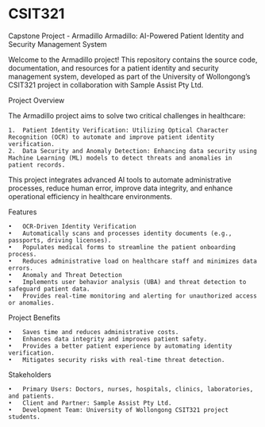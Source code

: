 # CSIT321
Capstone Project - Armadillo
Armadillo: AI-Powered Patient Identity and Security Management System

Welcome to the Armadillo project! This repository contains the source code, documentation, and resources for a patient identity and security management system, developed as part of the University of Wollongong’s CSIT321 project in collaboration with Sample Assist Pty Ltd.

Project Overview

The Armadillo project aims to solve two critical challenges in healthcare:

	1.	Patient Identity Verification: Utilizing Optical Character Recognition (OCR) to automate and improve patient identity verification.
	2.	Data Security and Anomaly Detection: Enhancing data security using Machine Learning (ML) models to detect threats and anomalies in patient records.

This project integrates advanced AI tools to automate administrative processes, reduce human error, improve data integrity, and enhance operational efficiency in healthcare environments.

Features

	•	OCR-Driven Identity Verification
	•	Automatically scans and processes identity documents (e.g., passports, driving licenses).
	•	Populates medical forms to streamline the patient onboarding process.
	•	Reduces administrative load on healthcare staff and minimizes data errors.
	•	Anomaly and Threat Detection
	•	Implements user behavior analysis (UBA) and threat detection to safeguard patient data.
	•	Provides real-time monitoring and alerting for unauthorized access or anomalies.

Project Benefits

	•	Saves time and reduces administrative costs.
	•	Enhances data integrity and improves patient safety.
	•	Provides a better patient experience by automating identity verification.
	•	Mitigates security risks with real-time threat detection.

Stakeholders

	•	Primary Users: Doctors, nurses, hospitals, clinics, laboratories, and patients.
	•	Client and Partner: Sample Assist Pty Ltd.
	•	Development Team: University of Wollongong CSIT321 project students.

